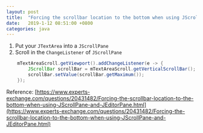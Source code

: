 ```yaml
---
layout: post
title:  "Forcing the scrollbar location to the bottom when using JScrollPane and JEditorPane"
date:   2019-1-12 08:51:00 +0800
categories: java
---
```

1. Put your `JTextArea` into a `JScrollPane`
1. Scroll in the `ChangeListener` of `JScrollPane`

```java
    mTextAreaScroll.getViewport().addChangeListener(e -> {
        JScrollBar scrollBar = mTextAreaScroll.getVerticalScrollBar();
        scrollBar.setValue(scrollBar.getMaximum());
    });
```

Reference: [https://www.experts-exchange.com/questions/20431482/Forcing-the-scrollbar-location-to-the-bottom-when-using-JScrollPane-and-JEditorPane.html](https://www.experts-exchange.com/questions/20431482/Forcing-the-scrollbar-location-to-the-bottom-when-using-JScrollPane-and-JEditorPane.html)